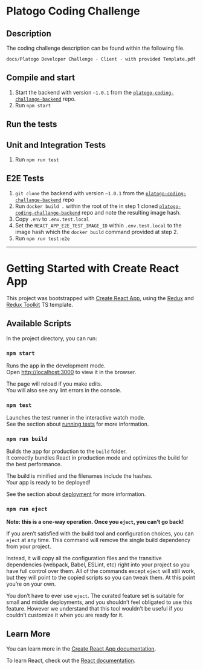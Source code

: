 # Platogo Coding Challenge

## Description

The coding challenge description can be found within the following file.

```
docs/Platogo Developer Challenge - Client - with provided Template.pdf
```

## Compile and start

1. Start the backend with version `~1.0.1` from the [`platogo-coding-challange-backend`][1] repo.
2. Run `npm start`

[1]: https://github.com/gernotpokorny/platogo-coding-challenge-backend

## Run the tests

## Unit and Integration Tests

1. Run `npm run test`

## E2E Tests

1. `git clone` the backend with version `~1.0.1` from the  [`platogo-coding-challange-backend`][1] repo
2. Run `docker build .` within the root of the in step 1 cloned [`platogo-coding-challange-backend`][1] repo and note the resulting image hash.
3. Copy `.env` to `.env.test.local`
4. Set the `REACT_APP_E2E_TEST_IMAGE_ID` within `.env.test.local` to the image hash which the `docker build` command provided at step 2.
5. Run `npm run test:e2e`

[1]: https://github.com/gernotpokorny/platogo-coding-challenge-backend

---

# Getting Started with Create React App

This project was bootstrapped with [Create React App](https://github.com/facebook/create-react-app), using the [Redux](https://redux.js.org/) and [Redux Toolkit](https://redux-toolkit.js.org/) TS template.

## Available Scripts

In the project directory, you can run:

### `npm start`

Runs the app in the development mode.\
Open [http://localhost:3000](http://localhost:3000) to view it in the browser.

The page will reload if you make edits.\
You will also see any lint errors in the console.

### `npm test`

Launches the test runner in the interactive watch mode.\
See the section about [running tests](https://facebook.github.io/create-react-app/docs/running-tests) for more information.

### `npm run build`

Builds the app for production to the `build` folder.\
It correctly bundles React in production mode and optimizes the build for the best performance.

The build is minified and the filenames include the hashes.\
Your app is ready to be deployed!

See the section about [deployment](https://facebook.github.io/create-react-app/docs/deployment) for more information.

### `npm run eject`

**Note: this is a one-way operation. Once you `eject`, you can’t go back!**

If you aren’t satisfied with the build tool and configuration choices, you can `eject` at any time. This command will remove the single build dependency from your project.

Instead, it will copy all the configuration files and the transitive dependencies (webpack, Babel, ESLint, etc) right into your project so you have full control over them. All of the commands except `eject` will still work, but they will point to the copied scripts so you can tweak them. At this point you’re on your own.

You don’t have to ever use `eject`. The curated feature set is suitable for small and middle deployments, and you shouldn’t feel obligated to use this feature. However we understand that this tool wouldn’t be useful if you couldn’t customize it when you are ready for it.

## Learn More

You can learn more in the [Create React App documentation](https://facebook.github.io/create-react-app/docs/getting-started).

To learn React, check out the [React documentation](https://reactjs.org/).
